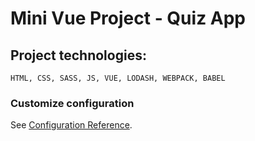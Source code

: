 # Mini Vue Project - Quiz App

## Project technologies:
```
HTML, CSS, SASS, JS, VUE, LODASH, WEBPACK, BABEL
```


### Customize configuration
See [Configuration Reference](https://cli.vuejs.org/config/).
